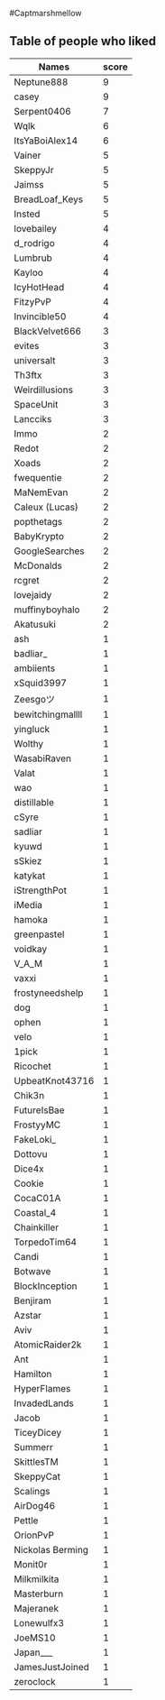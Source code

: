 #Captmarshmellow
## Table of people who liked
Names | score
--- | ---
Neptune888 | 9
casey | 9
Serpent0406 | 7
Wqlk | 6
ItsYaBoiAlex14 | 6
Vainer | 5
SkeppyJr | 5
Jaimss | 5
BreadLoaf_Keys | 5
Insted | 5
lovebailey | 4
d_rodrigo | 4
Lumbrub | 4
Kayloo | 4
IcyHotHead | 4
FitzyPvP | 4
Invincible50 | 4
BlackVelvet666 | 3
evites | 3
universalt | 3
Th3ftx | 3
Weirdillusions | 3
SpaceUnit | 3
Lancciks | 3
Immo | 2
Redot | 2
Xoads | 2
fwequentie | 2
MaNemEvan | 2
Caleux (Lucas) | 2
popthetags | 2
BabyKrypto | 2
GoogleSearches | 2
McDonalds | 2
rcgret | 2
lovejaidy | 2
muffinyboyhalo | 2
Akatusuki | 2
ash | 1
badliar_ | 1
ambiients | 1
xSquid3997 | 1
Zeesgoツ | 1
bewitchingmallll | 1
yingluck | 1
Wolthy | 1
WasabiRaven | 1
Valat | 1
wao | 1
distillable | 1
cSyre | 1
sadliar | 1
kyuwd | 1
sSkiez | 1
katykat | 1
iStrengthPot | 1
iMedia | 1
hamoka | 1
greenpastel | 1
voidkay | 1
V_A_M | 1
vaxxi | 1
frostyneedshelp | 1
dog | 1
ophen | 1
velo | 1
1pick | 1
Ricochet | 1
UpbeatKnot43716 | 1
Chik3n | 1
FutureIsBae | 1
FrostyyMC | 1
FakeLoki_ | 1
Dottovu | 1
Dice4x | 1
Cookie | 1
CocaC01A | 1
Coastal_4 | 1
Chainkiller | 1
TorpedoTim64 | 1
Candi | 1
Botwave | 1
BlockInception | 1
Benjiram | 1
Azstar | 1
Aviv | 1
AtomicRaider2k | 1
Ant | 1
Hamilton | 1
HyperFlames | 1
InvadedLands | 1
Jacob | 1
TiceyDicey | 1
Summerr | 1
SkittlesTM | 1
SkeppyCat | 1
Scalings | 1
AirDog46 | 1
Pettle | 1
OrionPvP | 1
Nickolas Berming | 1
Monit0r | 1
Milkmilkita | 1
Masterburn | 1
Majeranek | 1
Lonewulfx3 | 1
JoeMS10 | 1
Japan___ | 1
JamesJustJoined | 1
zeroclock | 1
